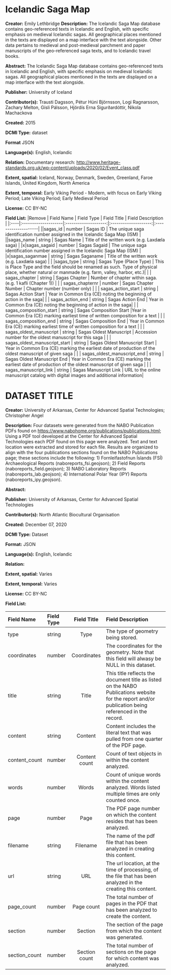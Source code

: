 
# Icelandic Saga Map
**Creator:** Emily Lethbridge
**Description:** The Icelandic Saga Map database contains geo-referenced texts in Icelandic and English, with specific emphasis on medieval Icelandic sagas. All geographical places mentioned in the texts are displayed on a map interface with the text alongside. Other data pertains to medieval and post-medieval parchment and paper manuscripts of the geo-referenced saga texts, and to Icelandic travel books.

**Abstract:** The Icelandic Saga Map database contains geo-referenced texts in Icelandic and English, with specific emphasis on medieval Icelandic sagas. All geographical places mentioned in the texts are displayed on a map interface with the text alongside.

**Publisher:** University of Iceland

**Contributor(s):** Trausti Dagsson, Pétur Húni Björnsson, Logi Ragnarsson, Zachary Melton, Gísli Pálsson, Hjördís Erna Sigurðardóttir, Nikola Machackova

**Created:** 2015

**DCMI Type:** dataset

**Format** JSON

**Language(s):** English, Icelandic

**Relation:** Documentary research: http://www.heritage-standards.org.uk/wp-content/uploads/2020/02/Event_class.pdf

**Extent, spatial:** Iceland, Norway, Denmark, Sweden, Greenland, Faroe Islands, United Kingdom, North America

**Extent, temporal:** Early Viking Period - Modern, with focus on Early Viking Period; Late Viking Period; Early Medieval Period

**License:** CC BY-NC

**Field List:**
|Remove | Field Name	| Field Type	| Field Title	| Field Description	|
|:----|:--------------------|:--------------------:|:--------------------:|:--------------------|
||sagas_id | number | Sagas ID | The unique saga identification number assigned in the Icelandic Saga Map (ISM) |
||sagas_name | string | Sagas Name | Title of the written work (e.g. Laxdæla saga) |
|x|sagas_sagaid | number | Sagas Sagaid | The unique saga identification number assigned in the Icelandic Saga Map (ISM) |
|x|sagas_saganmae | string | Sagas Saganame | Title of the written work (e.g. Laxdæla saga) |
| |sagas_type | string | Sagas Type (Place Type) | This is Place Type and the field should be renamed as such. Type of physical place, whether natural or manmade (e.g. farm, valley, harbor, etc.)|
| | sagas_chapter | string | Sagas Chapter | Number of chapter within saga. (e.g. 1 kafli (Chapter 1)) |
| | sagas_chapternr | number | Sagas Chapter Number | Chapter number (number only) |
| | sagas_action_start | string | Sagas Action Start | Year in Common Era (CE) noting the beginning of action in the saga|
| | sagas_action_end | string | Sagas Action End | Year in Common Era (CE) noting the beginning of action in the saga|
| | sagas_composition_start | string | Sagas Composition Start |Year in Common Era (CE) marking earliest time of written composition for a text |
| | sagas_composition_end | string | Sagas Composition End | Year in Common Era (CE) marking earliest time of written composition for a text |
| | sagas_oldest_manuscript | string | Sagas Oldest Manuscript | Accession number for the oldest manuscript for this saga |
| | sagas_oldest_manuscript_start | string | Sagas Oldest Manuscript Start | Year in Common Era (CE) marking the earliest date of production of the oldest manuscript of given saga |
| | sagas_oldest_manuscript_end | string | Sagas Oldest Manuscript End | Year in Common Era (CE) marking the earliest date of production of the oldest manuscript of given saga |
| | sagas_manuscript_link | string | Sagas Manuscript Link | URL to the online manuscript catalog with digital images and additional information|


<!-- Field Name: sagas_id
Field Type: number
Field Title: Sagas Id
Field Description: The unique saga identification number assigned in the Icelandic Saga Map (ISM)

Field Name: sagas_name
Field Type: string
Field Title: Sagas Name
Field Description: Title of the written work (e.g. Laxdæla saga)

Field Name: sagas_sagaid
Field Type: number
Field Title: Sagas Sagaid Emily needs to remove from dataset when uploaded
Field Description: The unique saga identification number assigned in the Icelandic Saga Map (ISM)

Field Name: sagas_saganame
Field Type: string
Field Title: Sagas Saganame Emily needs to remove from dataset when uploaded
Field Description: Title of the written work (e.g. Laxdæla saga)

Field Name: sagas_type
Field Type: string
Field Title: Sagas Type (Place Type)
Field Description: This is Place Type and the field should be renamed as such. Type of physical place, whether natural or manmade (e.g. farm, valley, harbor, etc.)

Field Name:  sagas_chapter
Field Type:  string
Field Title:  Sagas Chapter
Field Description:  Number of chapter within saga. (e.g. 1 kafli (Chapter 1))

"Field Name: sagas_chapternr
Field Type: number
Field Title: Sagas Chapter Number
Field Description: Chapter number (number only)

Field Name: sagas_action_start
Field Type: string
Field Title: Sagas Action Start
Field Description: Year in Common Era (CE) noting the beginning of action in the saga

Field Name: sagas_action_end
Field Type: string
Field Title: Sagas Action End
Field Description: Year in Common Era (CE) noting the end of action in the saga

Field Name: sagas_composition_start
Field Type: string
Field Title: Sagas Composition Start
Field Description: Year in Common Era (CE) marking earliest time of written composition for a text

Field Name: sagas_composition_end
Field Type: string
Field Title: Sagas Composition End
Field Description: Year in Common Era (CE) marking latest time of written composition for a text

Field Name: sagas_oldest_manuscript
Field Type: string
Field Title: Sagas Oldest Manuscript
Field Description: Accession number for the oldest manuscript for this saga

Field Name: sagas_oldest_manuscript_start
Field Type: string
Field Title: Sagas Oldest Manuscript Start
Field Description: Year in Common Era (CE) marking the earliest date of production of the oldest manuscript of given saga

Field Name: sagas_oldest_manuscript_end
Field Type: string
Field Title: Sagas Oldest Manuscript End
Field Description: Year in Common Era (CE) marking the latest date of production of the oldest manuscript of given saga

Field Name: sagas_manuscript_link
Field Type: string
Field Title: Sagas Manuscript Link
Field Description: URL to the online manuscript catalog with digital images and additional information
!-->


# DATASET TITLE

**Creator:** University of Arkansas, Center for Advanced Spatial Technologies; Christopher Angel

**Description:** Four datasets were generated from the NABO Publication PDFs found on https://www.nabohome.org/publications/publications.html; Using a PDF tool developed at the Center for Advanced Spatial Technologies each PDF found on this page were analyzed. Text and text location were extracted and stored for each file. Results are organized to align with the four publications sections found on the NABO Publications page; these sections include the following: 1) Fornleifastofnun Íslands (FSÍ) Archaeological Reports (naboreports_fsi.geojson); 2) Field Reports (naboreports_field.geojson); 3) NABO Laboratory Reports (naboreports_lab.geojson); 4) International Polar Year (IPY) Reports (naboreports_ipy.geojson).

  

**Abstract:**

  

**Publisher:** University of Arkansas, Center for Advanced Spatial Technologies

  

**Contributor(s):** North Atlantic Biocultural Organisation

  

**Created:** December 07, 2020

  

**DCMI Type:** Dataset

  

**Format:** JSON

  

**Language(s):** English, Icelandic

  

**Relation:**

  

**Extent, spatial:** Varies

  

**Extent, temporal:** Varies

  

**License:** CC BY-NC

  

**Field List:**

| Field Name | Field Type | Field Title | Field Description |
|:----|:--------------------|:--------------------:|:--------------------|
|type | string | Type | The type of geometry being stored. |
|coordinates | number | Coordinates | The coordinates for the geometry. Note that this field will alwasy be NULL in this dataset. |
|title | string | Title | This title reflects the document title as listed on the NABO Publications website for the report and/or publication being referenced in the record. |
|content | string | Content | Content includes the literal text that was pulled from one quarter of the PDF page. |
|content_count | number | Content count | Count of text objects in within the content analyzed. |
|words | number| Words | Count of unique words within the content analyzed. Words listed multiple times are only counted once. |
|page | number | Page | The PDF page number on which the content resides that has been analyzed. |
|filename | string | Filename | The name of the pdf file that has been analyzed in creating this content. |
|url | string | URL | The url location, at the time of processing, of the file that has been analyzed in the creating this content. |
|page_count | number | Page count | The total number of pages in the PDF that has been analyzed to create the content. |
|section | number | Section | The section of the page from which the content was generated. |
|section_count | number | Section count | The total number of sections on the page for which content was analyzed.|



<!--stackedit_data:
eyJoaXN0b3J5IjpbLTUwODkwNjIyNywtOTI2NDU3NDU4LDIwMz
A2Njk0OTAsLTE3MTk2NTg1OTgsLTY1NjcyMzk1MiwxMDQzNjUw
Nzk1XX0=
-->